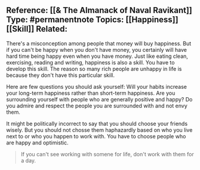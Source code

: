 
**Reference:** [[& The Almanack of Naval Ravikant]]
**Type:** #permanentnote 
**Topics:** [[Happiness]] [[Skill]]
**Related:**
----
There's a misconception among people that money will buy happiness. But if you can't be happy when you don't have money, you certainly will have hard time being happy even when you have money. Just like eating clean, exercising, reading and writing, happiness is also a skill. You have to develop this skill. The reason so many rich people are unhappy in life is because they don't have this particular skill.



Here are few questions you should ask yourself: Will your habits increase your long-term happiness rather than short-term happiness. Are you surrounding yourself with people who are generally positive and happy? Do you admire and respect the people you are surrounded with and not envy them.

It might be politically incorrect to say that you should choose your friends wisely. But you should not chosse them haphazardly based on who you live next to or who you happen to work with. You have to choose people who are happy and optimistic.


> If you can't see working with somene for life, don't work with them for a day.